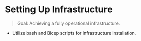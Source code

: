 # Setting Up Infrastructure

> Goal: Achieving a fully operational infrastructure.

- Utilize bash and Bicep scripts for infrastructure installation.
